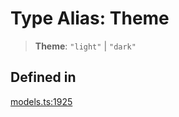 # Type Alias: Theme

> **Theme**: `"light"` \| `"dark"`

## Defined in

[models.ts:1925](https://github.com/live-codes/livecodes/blob/870dbc3ade068368e560b53c5658cb1fbf40ada3/src/sdk/models.ts#L1925)